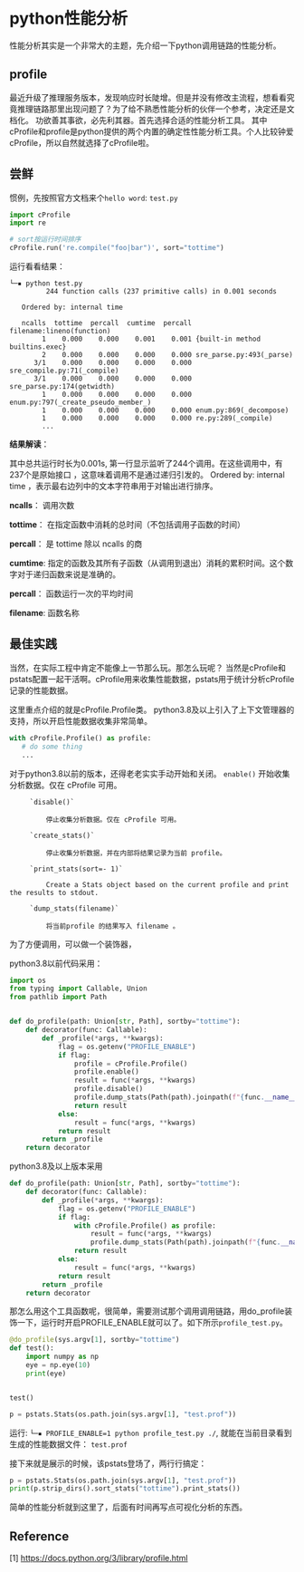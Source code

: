 # python性能分析

性能分析其实是一个非常大的主题，先介绍一下python调用链路的性能分析。

## profile
最近升级了推理服务版本，发现响应时长陡增。但是并没有修改主流程，想看看究竟推理链路那里出现问题了？为了给不熟悉性能分析的伙伴一个参考，决定还是文档化。
功欲善其事欲，必先利其器。首先选择合适的性能分析工具。
其中cProfile和profile是python提供的两个内置的确定性性能分析工具。个人比较钟爱cProfile，所以自然就选择了cProfile啦。


## 尝鲜
惯例，先按照官方文档来个`hello word`: `test.py`
```python
import cProfile
import re

# sort按运行时间排序
cProfile.run('re.compile("foo|bar")', sort="tottime")

```

运行看看结果：
```
└─▪ python test.py
         244 function calls (237 primitive calls) in 0.001 seconds

   Ordered by: internal time

   ncalls  tottime  percall  cumtime  percall filename:lineno(function)
        1    0.000    0.000    0.001    0.001 {built-in method builtins.exec}
        2    0.000    0.000    0.000    0.000 sre_parse.py:493(_parse)
      3/1    0.000    0.000    0.000    0.000 sre_compile.py:71(_compile)
      3/1    0.000    0.000    0.000    0.000 sre_parse.py:174(getwidth)
        1    0.000    0.000    0.000    0.000 enum.py:797(_create_pseudo_member_)
        1    0.000    0.000    0.000    0.000 enum.py:869(_decompose)
        1    0.000    0.000    0.000    0.000 re.py:289(_compile)
        ...
```
**结果解读**：

其中总共运行时长为0.001s, 第一行显示监听了244个调用。在这些调用中，有237个是原始接口 ，这意味着调用不是通过递归引发的。
Ordered by: internal time ，表示最右边列中的文本字符串用于对输出进行排序。

  **ncalls**： 调用次数
  
  **tottime**： 在指定函数中消耗的总时间（不包括调用子函数的时间）
  
  **percall**： 是 tottime 除以 ncalls 的商
  
  **cumtime**: 指定的函数及其所有子函数（从调用到退出）消耗的累积时间。这个数字对于递归函数来说是准确的。
  
  **percall**： 函数运行一次的平均时间
  
  **filename**: 函数名称

## 最佳实践

当然，在实际工程中肯定不能像上一节那么玩。那怎么玩呢？
当然是cProfile和pstats配置一起干活啊。cProfile用来收集性能数据，pstats用于统计分析cProfile记录的性能数据。

这里重点介绍的就是cProfile.Profile类。
python3.8及以上引入了上下文管理器的支持，所以开启性能数据收集非常简单。

```python
with cProfile.Profile() as profile:
   # do some thing
   ...
```

对于python3.8以前的版本，还得老老实实手动开始和关闭。
         `enable()`
             开始收集分析数据。仅在 cProfile 可用。

         `disable()`

             停止收集分析数据。仅在 cProfile 可用。

         `create_stats()`

             停止收集分析数据，并在内部将结果记录为当前 profile。

         `print_stats(sort=- 1)`

             Create a Stats object based on the current profile and print the results to stdout.

         `dump_stats(filename)`

             将当前profile 的结果写入 filename 。


为了方便调用，可以做一个装饰器，

python3.8以前代码采用：
```python
import os
from typing import Callable, Union
from pathlib import Path


def do_profile(path: Union[str, Path], sortby="tottime"):
    def decorator(func: Callable):
        def _profile(*args, **kwargs):
            flag = os.getenv("PROFILE_ENABLE")
            if flag:
                profile = cProfile.Profile()
                profile.enable()
                result = func(*args, **kwargs)
                profile.disable()
                profile.dump_stats(Path(path).joinpath(f"{func.__name__}.prof"))
                return result
            else:
                result = func(*args, **kwargs)
            return result
        return _profile
    return decorator

```

python3.8及以上版本采用
```python
def do_profile(path: Union[str, Path], sortby="tottime"):
    def decorator(func: Callable):
        def _profile(*args, **kwargs):
            flag = os.getenv("PROFILE_ENABLE")
            if flag:
                with cProfile.Profile() as profile:
                    result = func(*args, **kwargs)
                    profile.dump_stats(Path(path).joinpath(f"{func.__name__}.prof"))
                return result
            else:
                result = func(*args, **kwargs)
            return result
        return _profile
    return decorator
```

那怎么用这个工具函数呢，很简单，需要测试那个调用调用链路，用do_profile装饰一下，运行时开启PROFILE_ENABLE就可以了。如下所示`profile_test.py`。

```python
@do_profile(sys.argv[1], sortby="tottime")
def test():
    import numpy as np
    eye = np.eye(10)
    print(eye)


test()

p = pstats.Stats(os.path.join(sys.argv[1], "test.prof"))
```
运行: `└─▪ PROFILE_ENABLE=1 python profile_test.py ./`, 就能在当前目录看到生成的性能数据文件： `test.prof`


接下来就是展示的时候，该pstats登场了，两行行搞定：
```python
p = pstats.Stats(os.path.join(sys.argv[1], "test.prof"))
print(p.strip_dirs().sort_stats("tottime").print_stats())
```

简单的性能分析就到这里了，后面有时间再写点可视化分析的东西。


## Reference
[1] https://docs.python.org/3/library/profile.html
